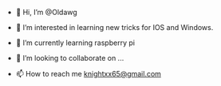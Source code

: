 - 👋 Hi, I’m @Oldawg
- 👀 I’m interested in learning new tricks for IOS and Windows.
- 🌱 I’m currently learning raspberry pi

- 💞️ I’m looking to collaborate on ...
- 📫 How to reach me knightxx65@gmail.com

<!---
Oldawg/Oldawg is a ✨ special ✨ repository because its `README.md` (this file) appears on your GitHub profile.
You can click the Preview link to take a look at your changes.
--->

